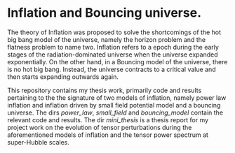 Inflation and Bouncing universe.
====

The theory of Inflation was proposed to solve the shortcomings of 
the hot big bang model of the universe, namely the horizon problem 
and the flatness problem to name two. Inflation refers to a epoch 
during the early stages of the radiation-dominated universe when 
the universe expanded exponentially. On the other hand, in a Bouncing 
model of the universe, there is no hot big bang. Instead, the universe 
contracts to a critical value and then starts expanding outwards again.

This repository contains my thesis work, primarily code and results 
pertaining to the the signature of two models of inflation, namely 
power law inflation and inflation driven by small field potential model 
and a bouncing universe. The dirs *power_law*, *small_field* and 
*bouncing_model* contain the relevant code and results. The dir 
*mini_thesis* is a thesis report for my project work on the 
evolution of tensor perturbations during the aforementioned models 
of inflation and the tensor power spectrum at super-Hubble scales.
